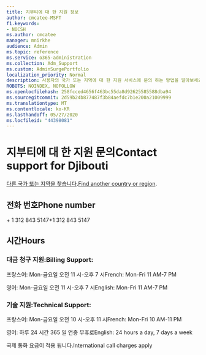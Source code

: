 ```yaml
---
title: 지부티에 대 한 지원 정보
author: cmcatee-MSFT
f1.keywords:
- NOCSH
ms.author: cmcatee
manager: mnirkhe
audience: Admin
ms.topic: reference
ms.service: o365-administration
ms.collection: Adm_Support
ms.custom: AdminSurgePortfolio
localization_priority: Normal
description: 사용자의 국가 또는 지역에 대 한 지원 서비스에 문의 하는 방법을 알아보세요.
ROBOTS: NOINDEX, NOFOLLOW
ms.openlocfilehash: 258fcced4656f463bc55da8d92625585588dba94
ms.sourcegitcommit: 2d59b24b877487f3b84aefdc7b1e200a21009999
ms.translationtype: MT
ms.contentlocale: ko-KR
ms.lasthandoff: 05/27/2020
ms.locfileid: "44398081"
---
```

# <a name="contact-support-for-djibouti"></a><span data-ttu-id="41a93-103">지부티에 대 한 지원 문의</span><span class="sxs-lookup"><span data-stu-id="41a93-103">Contact support for Djibouti</span></span>

<span data-ttu-id="41a93-104">[다른 국가 또는 지역을 찾습니다](../contact-support-for-business-products.md).</span><span class="sxs-lookup"><span data-stu-id="41a93-104">[Find another country or region](../contact-support-for-business-products.md).</span></span>

## <a name="phone-number"></a><span data-ttu-id="41a93-105">전화 번호</span><span class="sxs-lookup"><span data-stu-id="41a93-105">Phone number</span></span>
<span data-ttu-id="41a93-106">+ 1 312 843 5147</span><span class="sxs-lookup"><span data-stu-id="41a93-106">+1 312 843 5147</span></span>

## <a name="hours"></a><span data-ttu-id="41a93-107">시간</span><span class="sxs-lookup"><span data-stu-id="41a93-107">Hours</span></span>
### <a name="billing-support"></a><span data-ttu-id="41a93-108">대금 청구 지원:</span><span class="sxs-lookup"><span data-stu-id="41a93-108">Billing Support:</span></span>

<span data-ttu-id="41a93-109">프랑스어: Mon-금요일 오전 11 시-오후 7 시</span><span class="sxs-lookup"><span data-stu-id="41a93-109">French: Mon-Fri 11 AM-7 PM</span></span>

<span data-ttu-id="41a93-110">영어: Mon-금요일 오전 11 시-오후 7 시</span><span class="sxs-lookup"><span data-stu-id="41a93-110">English: Mon-Fri 11 AM-7 PM</span></span>

### <a name="technical-support"></a><span data-ttu-id="41a93-111">기술 지원:</span><span class="sxs-lookup"><span data-stu-id="41a93-111">Technical Support:</span></span>

<span data-ttu-id="41a93-112">프랑스어: Mon-금요일 오전 10 시-오후 11 시</span><span class="sxs-lookup"><span data-stu-id="41a93-112">French: Mon-Fri 10 AM-11 PM</span></span>

<span data-ttu-id="41a93-113">영어: 하루 24 시간 365 일 연중 무휴로</span><span class="sxs-lookup"><span data-stu-id="41a93-113">English: 24 hours a day, 7 days a week</span></span>

<span data-ttu-id="41a93-114">국제 통화 요금이 적용 됩니다.</span><span class="sxs-lookup"><span data-stu-id="41a93-114">International call charges apply</span></span>
